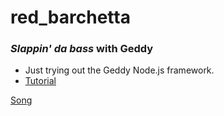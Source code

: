 red_barchetta
=============

### *Slappin' da bass* with Geddy

* Just trying out the Geddy Node.js framework. 
* [Tutorial](http://geddyjs.org/tutorial)

[Song](//www.youtube.com/embed/FAvQSkK8Z8)
